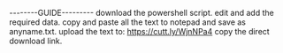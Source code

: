 --------GUIDE---------
download the powershell script.
edit and add the required data.
copy and paste all the text to notepad and save as anyname.txt.
upload the text to: https://cutt.ly/WjnNPa4
copy the direct download link.
